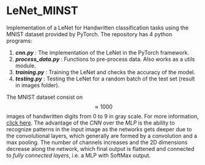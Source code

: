 # LeNet_MINST
Implementation of a LeNet for Handwritten classification tasks using the MNIST dataset provided by PyTorch. The repository has 4 python programs: 

  1. ***cnn.py*** : The implementation of the LeNet in the PyTorch framework.
  2. ***process_data.py*** : Functions to pre-process data. Also works as a utils module.
  3. ***training.py*** : Training the LeNet and checks the accuracy of the model.
  4. ***testing.py*** : Testing the LeNet for a random batch of the test set (result in images folder).

The MNIST dataset consist on $$\approx 1000$$ images of handwritten digits from 0 to 9 in gray scale. For more information, [click here](https://yann.lecun.com/exdb/mnist/). The advantage of the *CNN* over the *MLP* is the ability to recognize patterns in the input image as the networks gets deeper due to the convolutional layers, which generally are formed by a convolution and a max pooling. The number of channels increases and the 2D dimensions decrease along the network, which final output is flattened and connected to *fully connected layers*, i.e. a MLP with SoftMax output.


